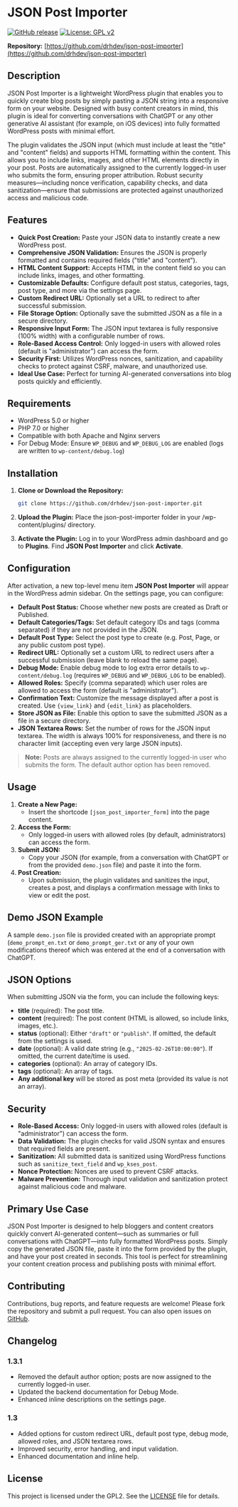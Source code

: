 # JSON Post Importer

[![GitHub release](https://img.shields.io/github/release/drhdev/json-post-importer.svg)](https://github.com/drhdev/json-post-importer/releases) [![License: GPL v2](https://img.shields.io/badge/License-GPL_v2-blue.svg)](LICENSE)

**Repository:** [https://github.com/drhdev/json-post-importer](https://github.com/drhdev/json-post-importer)

## Description

JSON Post Importer is a lightweight WordPress plugin that enables you to quickly create blog posts by simply pasting a JSON string into a responsive form on your website. Designed with busy content creators in mind, this plugin is ideal for converting conversations with ChatGPT or any other generative AI assistant (for example, on iOS devices) into fully formatted WordPress posts with minimal effort.

The plugin validates the JSON input (which must include at least the "title" and "content" fields) and supports HTML formatting within the content. This allows you to include links, images, and other HTML elements directly in your post. Posts are automatically assigned to the currently logged-in user who submits the form, ensuring proper attribution. Robust security measures—including nonce verification, capability checks, and data sanitization—ensure that submissions are protected against unauthorized access and malicious code.

## Features

- **Quick Post Creation:** Paste your JSON data to instantly create a new WordPress post.
- **Comprehensive JSON Validation:** Ensures the JSON is properly formatted and contains required fields ("title" and "content").
- **HTML Content Support:** Accepts HTML in the content field so you can include links, images, and other formatting.
- **Customizable Defaults:** Configure default post status, categories, tags, post type, and more via the settings page.
- **Custom Redirect URL:** Optionally set a URL to redirect to after successful submission.
- **File Storage Option:** Optionally save the submitted JSON as a file in a secure directory.
- **Responsive Input Form:** The JSON input textarea is fully responsive (100% width) with a configurable number of rows.
- **Role-Based Access Control:** Only logged-in users with allowed roles (default is "administrator") can access the form.
- **Security First:** Utilizes WordPress nonces, sanitization, and capability checks to protect against CSRF, malware, and unauthorized use.
- **Ideal Use Case:** Perfect for turning AI-generated conversations into blog posts quickly and efficiently.

## Requirements

- WordPress 5.0 or higher
- PHP 7.0 or higher
- Compatible with both Apache and Nginx servers
- For Debug Mode: Ensure `WP_DEBUG` and `WP_DEBUG_LOG` are enabled (logs are written to `wp-content/debug.log`)

## Installation

1. **Clone or Download the Repository:**
   ```bash
   git clone https://github.com/drhdev/json-post-importer.git
   ```
2.	**Upload the Plugin:**
Place the json-post-importer folder in your /wp-content/plugins/ directory.

3. **Activate the Plugin:**
Log in to your WordPress admin dashboard and go to **Plugins**. Find **JSON Post Importer** and click **Activate**.

## Configuration

After activation, a new top-level menu item **JSON Post Importer** will appear in the WordPress admin sidebar. On the settings page, you can configure:

- **Default Post Status:** Choose whether new posts are created as Draft or Published.
- **Default Categories/Tags:** Set default category IDs and tags (comma separated) if they are not provided in the JSON.
- **Default Post Type:** Select the post type to create (e.g. Post, Page, or any public custom post type).
- **Redirect URL:** Optionally set a custom URL to redirect users after a successful submission (leave blank to reload the same page).
- **Debug Mode:** Enable debug mode to log extra error details to `wp-content/debug.log` (requires `WP_DEBUG` and `WP_DEBUG_LOG` to be enabled).
- **Allowed Roles:** Specify (comma separated) which user roles are allowed to access the form (default is "administrator").
- **Confirmation Text:** Customize the message displayed after a post is created. Use `{view_link}` and `{edit_link}` as placeholders.
- **Store JSON as File:** Enable this option to save the submitted JSON as a file in a secure directory.
- **JSON Textarea Rows:** Set the number of rows for the JSON input textarea. The width is always 100% for responsiveness, and there is no character limit (accepting even very large JSON inputs).

> **Note:** Posts are always assigned to the currently logged-in user who submits the form. The default author option has been removed.

## Usage

1. **Create a New Page:**
   - Insert the shortcode `[json_post_importer_form]` into the page content.
2. **Access the Form:**
   - Only logged-in users with allowed roles (by default, administrators) can access the form.
3. **Submit JSON:**
   - Copy your JSON (for example, from a conversation with ChatGPT or from the provided `demo.json` file) and paste it into the form.
4. **Post Creation:**
   - Upon submission, the plugin validates and sanitizes the input, creates a post, and displays a confirmation message with links to view or edit the post.

## Demo JSON Example

A sample `demo.json` file is provided created with an appropriate prompt (`demo_prompt_en.txt` or `demo_prompt_ger.txt` or any of your own modifications thereof which was entered at the end of a conversation with ChatGPT.

## JSON Options

When submitting JSON via the form, you can include the following keys:

- **title** (required): The post title.
- **content** (required): The post content (HTML is allowed, so include links, images, etc.).
- **status** (optional): Either `"draft"` or `"publish"`. If omitted, the default from the settings is used.
- **date** (optional): A valid date string (e.g., `"2025-02-26T10:00:00"`). If omitted, the current date/time is used.
- **categories** (optional): An array of category IDs.
- **tags** (optional): An array of tags.
- **Any additional key** will be stored as post meta (provided its value is not an array).

## Security

- **Role-Based Access:** Only logged-in users with allowed roles (default is "administrator") can access the form.
- **Data Validation:** The plugin checks for valid JSON syntax and ensures that required fields are present.
- **Sanitization:** All submitted data is sanitized using WordPress functions such as `sanitize_text_field` and `wp_kses_post`.
- **Nonce Protection:** Nonces are used to prevent CSRF attacks.
- **Malware Prevention:** Thorough input validation and sanitization protect against malicious code and malware.

## Primary Use Case

JSON Post Importer is designed to help bloggers and content creators quickly convert AI-generated content—such as summaries or full conversations with ChatGPT—into fully formatted WordPress posts. Simply copy the generated JSON file, paste it into the form provided by the plugin, and have your post created in seconds. This tool is perfect for streamlining your content creation process and publishing posts with minimal effort.

## Contributing

Contributions, bug reports, and feature requests are welcome! Please fork the repository and submit a pull request. You can also open issues on [GitHub](https://github.com/drhdev/json-post-importer).

## Changelog

### 1.3.1
- Removed the default author option; posts are now assigned to the currently logged-in user.
- Updated the backend documentation for Debug Mode.
- Enhanced inline descriptions on the settings page.

### 1.3
- Added options for custom redirect URL, default post type, debug mode, allowed roles, and JSON textarea rows.
- Improved security, error handling, and input validation.
- Enhanced documentation and inline help.

## License

This project is licensed under the GPL2. See the [LICENSE](LICENSE) file for details.
   
